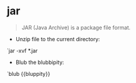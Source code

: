 # jar

> JAR (Java Archive) is a package file format.

- Unzip file to the current directory:

`jar -xvf *.jar

- Blub the blubbipity:

`blub {{bluppity}}

